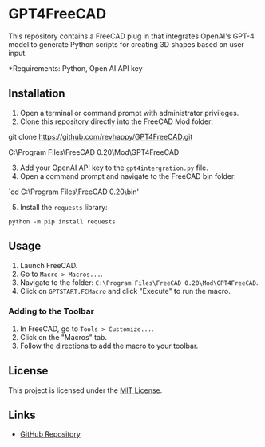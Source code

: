 # GPT4FreeCAD

This repository contains a FreeCAD plug in that integrates OpenAI's GPT-4 model to generate Python scripts for creating 3D shapes based on user input.

*Requirements:  Python, Open AI API key

## Installation

1. Open a terminal or command prompt with administrator privileges.
2. Clone this repository directly into the FreeCAD Mod folder:

git clone https://github.com/revhappy/GPT4FreeCAD.git


C:\Program Files\FreeCAD 0.20\Mod\GPT4FreeCAD



3. Add your OpenAI API key to the `gpt4intergration.py` file.
4. Open a command prompt and navigate to the FreeCAD bin folder:

`cd C:\Program Files\FreeCAD 0.20\bin'


5. Install the `requests` library:

`python -m pip install requests`



## Usage

1. Launch FreeCAD.
2. Go to `Macro > Macros...`.
3. Navigate to the folder: `C:\Program Files\FreeCAD 0.20\Mod\GPT4FreeCAD`.
4. Click on `GPTSTART.FCMacro` and click "Execute" to run the macro.

### Adding to the Toolbar

1. In FreeCAD, go to `Tools > Customize...`.
2. Click on the "Macros" tab.
3. Follow the directions to add the macro to your toolbar.

## License

This project is licensed under the [MIT License](LICENSE).

## Links

- [GitHub Repository](https://github.com/revhappy/GPT4FreeCAD)
